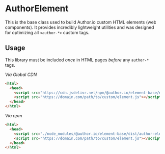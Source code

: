 # AuthorElement

This is the base class used to build Author.io custom HTML elements (web components). It provides incredibly lightweight utilities and was designed for optimizing all `<author-*>` custom tags.

## Usage

This library must be included _once_ in HTML pages _before_ any `author-*` tags.

*Via Global CDN*

```html
<html>
  <head>
    <script src="https://cdn.jsdelivr.net/npm/@author.io/element-base/dist/author-element.min.js"></script>
    <script src="https://domain.com/path/to/custom/element.js"></script>
  </head>
</html>
```

*Via npm*

```html
<html>
  <head>
    <script src="./node_modules/@author.io/element-base/dist/author-element.min.js"></script>
    <script src="https://domain.com/path/to/custom/element.js"></script>
  </head>
</html>
```
